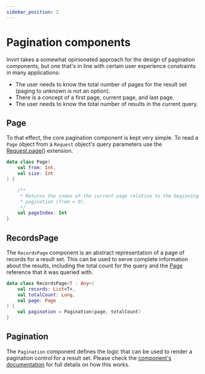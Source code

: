 ```yaml
---
sidebar_position: 2
---
```


# Pagination components

Invirt takes a somewhat opinionated approach for the design of pagination components, but
one that's in line with certain user experience constraints in many applications:
 * The user needs to know the total number of pages for the result set (paging to unknown is not an option).
 * There is a concept of a first page, current page, and last page.
 * The user needs to know the total number of results in the current query.


## Page

To that effect, the core pagination component is kept very simple. To read a `Page` object from
a `Request` object's query parameters use the [Request.page()](/docs/api/invirt-core/request-extensions#requestpage)
extension.

```kotlin
data class Page(
    val from: Int,
    val size: Int
) {

    /**
     * Returns the index of the current page relative to the beginning of the
     * pagination (from = 0).
     */
    val pageIndex: Int
}
```

## RecordsPage
The `RecordsPage` component is an abstract representation of a page of records for a result set.
This can be used to serve complete information about the results, including the total count
for the query and the [Page](#page) reference that it was queried with.
```kotlin
data class RecordsPage<T : Any>(
    val records: List<T>,
    val totalCount: Long,
    val page: Page
) {
    val pagination = Pagination(page, totalCount)
}
```

## Pagination
The `Pagination` component defines the logic that can be used to render a pagination control for
a result set. Please check the [component's documentation](https://github.com/resoluteworks/invirt/blob/main/invirt-data/src/main/kotlin/invirt/data/Pagination.kt)
for full details on how this works.
